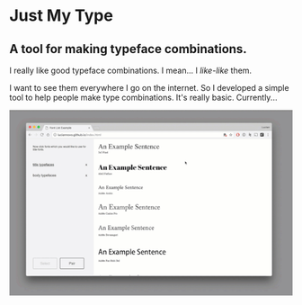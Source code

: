 # Just My Type
## A tool for making typeface combinations.

I really like good typeface combinations. I mean... I _like-like_ them. 

I want to see them everywhere I go on the internet. So I developed a simple tool to help people make type combinations. It's really basic. Currently... 

![Image of product](images/justmytype.gif)
